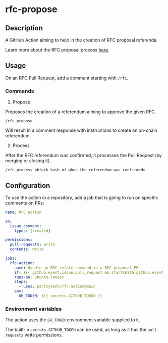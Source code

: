 # rfc-propose

## Description

A GitHub Action aiming to help in the creation of RFC proposal referenda.

Learn more about the RFC proposal process [here](https://github.com/polkadot-fellows/RFCs#process).

## Usage

On an RFC Pull Request, add a comment starting with `/rfc`.

### Commands

1. Propose

Proposes the creation of a referendum aiming to approve the given RFC.

```
/rfc propose
```

Will result in a comment response with instructions to create an on-chain referendum.

2. Process

After the RFC referendum was confirmed, it processes the Pull Request (by merging or closing it).

```
/rfc process <block hash of when the referendum was confirmed>
```

## Configuration

To use the action in a repository, add a job that is going to run on specific comments on PRs:

```yaml
name: RFC action

on:
  issue_comment:
    types: [created]

permissions:
  pull-requests: write
  contents: write

jobs:
  rfc-action:
    name: Handle an RFC-relate command in a RFC proposal PR
    if: ${{ github.event.issue.pull_request && startsWith(github.event.comment.body, '/rfc') }}
    runs-on: ubuntu-latest
    steps:
      - uses: paritytech/rfc-action@main
    env:
      GH_TOKEN: ${{ secrets.GITHUB_TOKEN }}

```

### Environment variables

The action uses the `GH_TOKEN` environment variable supplied to it.

The built-in `secrets.GITHUB_TOKEN` can be used, as long as it has the `pull-requests` write permissions.
